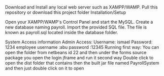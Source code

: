 Download and Install any local web server such as XAMPP/WAMP.
Pull this repository or download this  project folder
Installation/Setup

Open your XAMPP/WAMP's Control Panel and start the MySQL.
Create a new database naming payroll.
Import the provided SQL file. The file is known as payroll.sql located inside the database folder.

System Access information
Admin Access:
Username: ismael
Password: 1234
employee 
username :abu
password :12345
Running 
first way:
You can open the folder from netbeans id 22 
and then under the forms source package you open the login jframe and run it 
second way
Double click  to open the  dist folder that contains then the built jar file named PayrollSystem and then just double click on it to open
